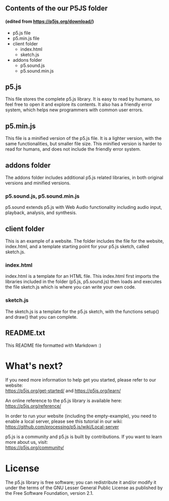 ## Contents of the our P5JS folder 

#### (edited from https://p5js.org/download/)

* p5.js file
* p5.min.js file
* client folder
  * index.html
  * sketch.js
* addons folder
  * p5.sound.js
  * p5.sound.min.js

## p5.js

This file stores the complete p5.js library. It is easy to read by humans, so feel free to open it and explore its contents. It also has a friendly error system, which helps new programmers with common user errors.

## p5.min.js

This file is a minified version of the p5.js file. It is a lighter version, with the same functionalities, but smaller file size. This minified version is harder to read for humans, and does not include the friendly error system.

## addons folder

The addons folder includes additional p5.js related libraries, in both original versions and minified versions.

### p5.sound.js, p5.sound.min.js

p5.sound extends p5.js with Web Audio functionality including audio input, playback, analysis, and synthesis.

## client folder

This is an example of a website. The folder includes the file for the website, index.html, and a template starting point for your p5.js sketch, called sketch.js.

### index.html

index.html is a template for an HTML file. This index.html first imports the libraries included in the folder (p5.js, p5.sound.js) then loads and executes the file sketch.js which is where you can write your own code.

### sketch.js

The sketch.js is a template for the p5.js sketch, with the functions setup() and draw() that you can complete.

## README.txt

This README file formatted with Markdown :)

# What's next?

If you need more information to help get you started, please refer to our website:  
https://p5js.org/get-started/ and https://p5js.org/learn/

An online reference to the p5.js library is available here:  
https://p5js.org/reference/

In order to run your website (including the empty-example), you need to enable a local server, please see this tutorial in our wiki:  
https://github.com/processing/p5.js/wiki/Local-server

p5.js is a community and p5.js is built by contributions. If you want to learn more about us, visit:  
https://p5js.org/community/

# License

The p5.js library is free software; you can redistribute it and/or modify it under the terms of the GNU Lesser General Public License as published by the Free Software Foundation, version 2.1.

